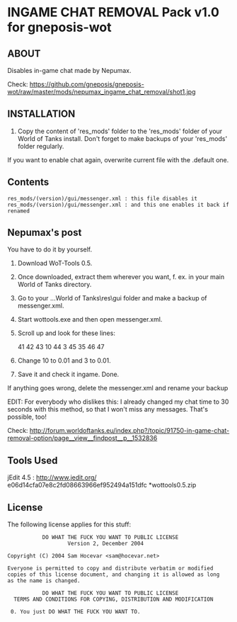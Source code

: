 INGAME CHAT REMOVAL Pack v1.0 for gneposis-wot
==============================================

ABOUT
-----

Disables in-game chat made by Nepumax.

Check: <https://github.com/gneposis/gneposis-wot/raw/master/mods/nepumax_ingame_chat_removal/shot1.jpg>


INSTALLATION
------------
1. Copy the content of 'res_mods' folder to the 'res_mods' folder of your World of Tanks install. Don't forget to make backups of your 'res_mods' folder regularly.

If you want to enable chat again, overwrite current file with the .default one.

Contents
--------
    res_mods/(version)/gui/messenger.xml : this file disables it
    res_mods/(version)/gui/messenger.xml : and this one enables it back if renamed

Nepumax's post
--------------
You have to do it by yourself.

1. Download WoT-Tools 0.5.
2. Once downloaded, extract them wherever you want, f. ex. in your main World of Tanks directory.
3. Go to your ...World of Tanks\res\gui folder and make a backup of messenger.xml.
4. Start wottools.exe and then open messenger.xml.
5. Scroll up and look for these lines:

    41 </lobby>
    42 <battle>
    43       <lifeTime>      10      </lifeTime>
    44       <alphaSpeed>    3       </alphaSpeed>
    45       <inactiveStateAlpha>    35      </inactiveStateAlpha>
    46       <colorScheme>
    47       <player>

6. Change 10 to 0.01 and 3 to 0.01.
7. Save it and check it ingame. Done.

If anything goes wrong, delete the messenger.xml and rename your backup

EDIT: For everybody who dislikes this: I already changed my chat time to 30 seconds with this method, so that I won't miss any messages. That's possible, too! 

Check: <http://forum.worldoftanks.eu/index.php?/topic/91750-in-game-chat-removal-option/page__view__findpost__p__1532836>
    
Tools Used
----------
jEdit 4.5 : <http://www.jedit.org/>
e06d14cfa07e8c2fd08663966ef952494a151dfc *wottools0.5.zip

License
-------
The following license applies for this stuff:

               DO WHAT THE FUCK YOU WANT TO PUBLIC LICENSE
                       Version 2, December 2004
   
    Copyright (C) 2004 Sam Hocevar <sam@hocevar.net>
   
    Everyone is permitted to copy and distribute verbatim or modified
    copies of this license document, and changing it is allowed as long
    as the name is changed.
   
               DO WHAT THE FUCK YOU WANT TO PUBLIC LICENSE
      TERMS AND CONDITIONS FOR COPYING, DISTRIBUTION AND MODIFICATION
   
     0. You just DO WHAT THE FUCK YOU WANT TO. 